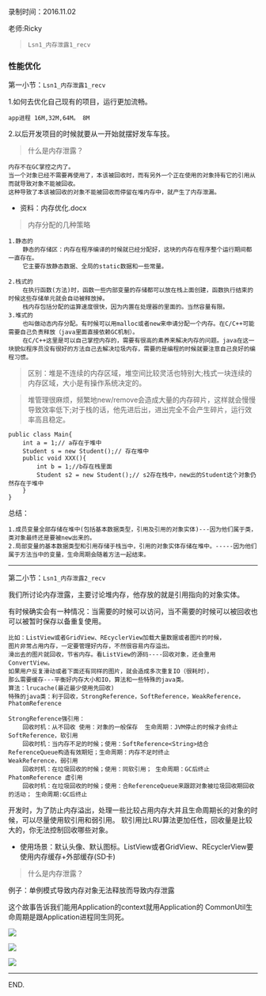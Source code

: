 录制时间：2016.11.02

老师:Ricky

> `Lsn1_内存泄露1_recv`




### 性能优化


第一小节：`Lsn1_内存泄露1_recv`

1.如何去优化自己现有的项目，运行更加流畅。

	app进程 16M,32M,64M。 8M

2.以后开发项目的时候就要从一开始就摆好发车车技。


> 什么是内存泄露？

	内存不在GC掌控之内了。
	当一个对象已经不需要再使用了，本该被回收时，而有另外一个正在使用的对象持有它的引用从而就导致对象不能被回收。
	这种导致了本该被回收的对象不能被回收而停留在堆内存中，就产生了内存泄漏。

- 资料：内存优化.docx


> 内存分配的几种策略

	1.静态的
		静态的存储区：内存在程序编译的时候就已经分配好，这块的内存在程序整个运行期间都一直存在。
		它主要存放静态数据、全局的static数据和一些常量。
	
	2.栈式的
		在执行函数(方法)时，函数一些内部变量的存储都可以放在栈上面创建，函数执行结束的时候这些存储单元就会自动被释放掉。
		栈内存包括分配的运算速度很快，因为内置在处理器的里面的。当然容量有限。
	3.堆式的
		也叫做动态内存分配。有时候可以用malloc或者new来申请分配一个内存。在C/C++可能需要自己负责释放（java里面直接依赖GC机制）。
		在C/C++这里是可以自己掌控内存的，需要有很高的素养来解决内存的问题。java在这一块貌似程序员没有很好的方法自己去解决垃圾内存，需要的是编程的时候就要注意自己良好的编程习惯。
	
> 区别：堆是不连续的内存区域，堆空间比较灵活也特别大;栈式一块连续的内存区域，大小是有操作系统决定的。

> 堆管理很麻烦，频繁地new/remove会造成大量的内存碎片，这样就会慢慢导致效率低下;对于栈的话，他先进后出，进出完全不会产生碎片，运行效率高且稳定。

	public class Main{
		int a = 1;// a存在于堆中
		Student s = new Student();// 存在堆中
		public void XXX(){
			int b = 1;//b存在栈里面
			Student s2 = new Student();// s2存在栈中，new出的Student这个对象仍然存在于堆中
		}
	}


总结：

	1.成员变量全部存储在堆中(包括基本数据类型，引用及引用的对象实体)---因为他们属于类，类对象最终还是要被new出来的。
	2.局部变量的基本数据类型和引用存储于栈当中，引用的对象实体存储在堆中。-----因为他们属于方法当中的变量，生命周期会随着方法一起结束。


---


第二小节：`Lsn1_内存泄露2_recv`


我们所讨论内存泄露，主要讨论堆内存，他存放的就是引用指向的对象实体。

有时候确实会有一种情况：当需要的时候可以访问，当不需要的时候可以被回收也可以被暂时保存以备重复使用。

	比如：ListView或者GridView、REcyclerView加载大量数据或者图片的时候，
	图片非常占用内存，一定要管理好内存，不然很容易内存溢出。
	滑出去的图片就回收，节省内存。看ListView的源码----回收对象，还会重用ConvertView。
	如果用户反复滑动或者下面还有同样的图片，就会造成多次重复IO（很耗时），
	那么需要缓存---平衡好内存大小和IO，算法和一些特殊的java类。
	算法：lrucache(最近最少使用先回收)
	特殊的java类：利于回收，StrongReference，SoftReference，WeakReference，PhatomReference
		
	StrongReference强引用：
		回收时机：从不回收 使用：对象的一般保存  生命周期：JVM停止的时候才会终止
	SoftReference，软引用
		回收时机：当内存不足的时候；使用：SoftReference<String>结合ReferenceQueue构造有效期短；生命周期：内存不足时终止
	WeakReference，弱引用
		回收时机：在垃圾回收的时候；使用：同软引用； 生命周期：GC后终止
	PhatomReference 虚引用
		回收时机：在垃圾回收的时候；使用：合ReferenceQueue来跟踪对象被垃圾回收期回收的活动； 生命周期:GC后终止

开发时，为了防止内存溢出，处理一些比较占用内存大并且生命周期长的对象的时候，可以尽量使用软引用和弱引用。
软引用比LRU算法更加任性，回收量是比较大的，你无法控制回收哪些对象。


- 使用场景：默认头像、默认图标。ListView或者GridView、REcyclerView要使用内存缓存+外部缓存(SD卡)


> 什么是内存泄露？

例子：单例模式导致内存对象无法释放而导致内存泄露

这个故事告诉我们能用Application的context就用Application的
CommonUtil生命周期是跟Application进程同生同死。

![](http://1)

![](http://2)

![](http://3)


---

END.